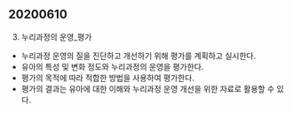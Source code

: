 ## 20200610
3. 누리과정의 운영_평가
* 누리과정 운영의 질을 진단하고 개선하기 위해 평가를 계획하고 실시한다.
* 유아의 특성 및 변화 정도와 누리과정의 운영을 평가한다.
* 평가의 목적에 따라 적합한 방법을 사용하여 평가한다.
* 평가의 결과는 유아에 대한 이해와 누리과정 운영 개선을 위한 자료로 활용할 수 있다.
